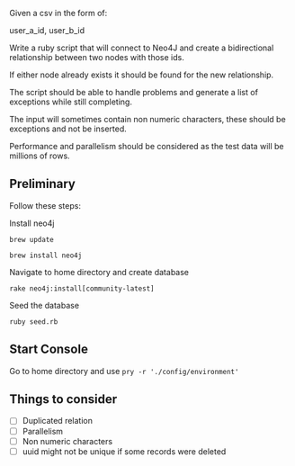 Given a csv in the form of:

user_a_id, user_b_id

Write a ruby script that will connect to Neo4J and create a bidirectional relationship between two nodes with those ids.

If either node already exists it should be found for the new relationship.

The script should be able to handle problems and generate a list of exceptions while still completing.

The input will sometimes contain non numeric characters, these should be exceptions and not be inserted.

Performance and parallelism should be considered as the test data will be millions of rows.

## Preliminary
Follow these steps:

Install neo4j

`brew update`

`brew install neo4j`

Navigate to home directory and create database

`rake neo4j:install[community-latest]`

Seed the database

`ruby seed.rb`

## Start Console
Go to home directory and use `pry -r './config/environment'`

## Things to consider
-[ ] Duplicated relation
-[ ] Parallelism
-[ ] Non numeric characters
-[ ] uuid might not be unique if some records were deleted